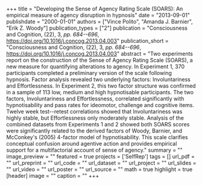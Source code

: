 +++
title = "Developing the Sense of Agency Rating Scale (SOARS): An empirical measure of agency disruption in hypnosis"
date = "2013-09-01"
publishdate = "2000-01-01"
authors = ["Vince Polito", "Amanda J. Barnier", "Erik Z. Woody"]
publication_types = ["2"]
publication = "Consciousness and Cognition, (22), 3, _pp. 684--696_, https://doi.org/10.1016/j.concog.2013.04.003"
publication_short = "Consciousness and Cognition, (22), 3, _pp. 684--696_, https://doi.org/10.1016/j.concog.2013.04.003"
abstract = "Two experiments report on the construction of the Sense of Agency Rating Scale (SOARS), a new measure for quantifying alterations to agency. In Experiment 1, 370 participants completed a preliminary version of the scale following hypnosis. Factor analysis revealed two underlying factors: Involuntariness and Effortlessness. In Experiment 2, this two factor structure was confirmed in a sample of 113 low, medium and high hypnotisable participants. The two factors, Involuntariness and Effortlessness, correlated significantly with hypnotisability and pass rates for ideomotor, challenge and cognitive items. Twelve week test--retest correlations showed that Involuntariness was highly stable, but Effortlessness only moderately stable. Analysis of the combined datasets from Experiments 1 and 2 showed both SOARS scores were significantly related to the derived factors of Woody, Barnier, and McConkey's (2005) 4-factor model of hypnotisability. This scale clarifies conceptual confusion around agentive action and provides empirical support for a multifactorial account of sense of agency."
summary = ""
image_preview = ""
featured = true
projects = ['SelfRep']
tags = []
url_pdf = ""
url_preprint = ""
url_code = ""
url_dataset = ""
url_project = ""
url_slides = ""
url_video = ""
url_poster = ""
url_source = ""
math = true
highlight = true
[header]
image = ""
caption = ""
+++
